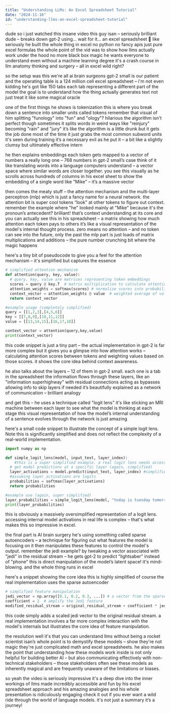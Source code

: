 ```yaml
---
title: "Understanding LLMs: An Excel Spreadsheet Tutorial"
date: "2024-11-16"
id: "understanding-llms-an-excel-spreadsheet-tutorial"
---
```


dude so i just watched this insane video this guy isan  – seriously brilliant dude –  breaks down gpt-2 using… wait for it… an excel spreadsheet  🤯  like seriously  he built the whole thing in excel  no python no fancy apis just pure excel formulas  the whole point of the vid was to show how llms actually work under the hood  no more black box magic  he wants everyone to understand  even without a machine learning degree  it's a crash course in llm anatomy  thinking and surgery – all in excel  wild right?


 so the setup was this  we're all ai brain surgeons  gpt-2 small is our patient  and the operating table is a 124 million cell excel spreadsheet – i'm not even kidding  he's got like 150 tabs  each tab representing a different part of the model  the goal is to understand how the thing actually generates text  not just treat it like some magical oracle


one of the first things he shows is tokenization  this is where you break down a sentence into smaller units called tokens   remember that visual of him splitting "funology" into "fun" and "ology"? hilarious  the algorithm isn't perfect though  sometimes it splits words in weird ways like "reinjury" becoming "rain" and "jury" it’s like the algorithm is a little drunk but it gets the job done most of the time  it just grabs the most common subword units it's seen during training  it’s a necessary evil as he put it –  a bit like a slightly clumsy but ultimately effective intern


he then explains embeddings  each token gets mapped to a vector of numbers a really long one – 768 numbers in gpt-2 small’s case  think of it like translating words into a language computers understand – a vector space where similar words are closer together.  you see this visually as he scrolls across hundreds of columns in his excel sheet to show the embedding of a single word like "Mike" – it’s a massive vector


then comes the meaty stuff – the attention mechanism and the multi-layer perceptron (mlp) which is just a fancy name for a neural network.  the attention bit is super cool  tokens “look” at other tokens to figure out context.  remember the example where "he" looked mainly at "Mike" because it's the pronoun’s antecedent? brilliant! that’s context understanding at its core  and you can actually see this in his spreadsheet –  a matrix showing how much attention each token pays to others  it’s like a visual representation of the model's internal thought process. zero means no attention – and no token can see into the future, only the past  the mlp part is just loads of matrix multiplications and additions –  the pure number crunching bit where the magic happens


here's a tiny bit of pseudocode to give you a feel for the attention mechanism – it's simplified but captures the essence


```python
# simplified attention mechanism
def attention(query, key, value):
  # query, key, value are matrices representing token embeddings
  scores = query @ key.T  # matrix multiplication to calculate attention scores
  attention_weights = softmax(scores) # normalize scores into probabilities
  context_vector = attention_weights @ value  # weighted average of values
  return context_vector

#example usage (completely simplified)
query = [[1,2,3],[4,5,6]]
key = [[7,8,9],[10,11,12]]
value = [[13,14,15],[16,17,18]]

context_vector = attention(query,key,value)
print(context_vector)
```

this code snippet is just a tiny part – the actual implementation in gpt-2 is far more complex  but it gives you a glimpse into how attention works – calculating attention scores between tokens and weighting values based on those scores.  it shows the core idea behind context awareness.


he also talks about the layers – 12 of them in gpt-2 small. each one is a tab in the spreadsheet  the information flows through these layers,  like an "information superhighway"  with residual connections acting as bypasses allowing info to skip layers if needed  it’s beautifully explained as a network of communication – brilliant analogy


and get this – he uses a technique called "logit lens"  it's like sticking an MRI machine between each layer to see what the model is thinking at each stage  this visual representation of how the model’s internal understanding of a sentence evolves through the network is just amazing


here's a small code snippet to illustrate the concept of a simple logit lens. Note this is significantly simplified and does not reflect the complexity of a real-world implementation.


```python
import numpy as np

def simple_logit_lens(model, input_text, layer_index):
    #this is a super simplified example. a real logit lens needs access to internal model activations
  # get model predictions at a specific layer (again, simplified)
  layer_activations = model.predict(input_text, layer_index) #simplified prediction function. a real logit lens needs direct access to the network's internal activations 
  #assuming layer_activations are logits
  probabilities = softmax(layer_activations)
  return probabilities

#example use (again, super simplified)
layer_probabilities = simple_logit_lens(model, "today is tuesday tomorrow is", 3)
print(layer_probabilities)
```

this is obviously a massively oversimplified representation of a logit lens.  accessing internal model activations in real life is complex – that's what makes this so impressive in excel.


the final part is AI brain surgery  he's using something called sparse autoencoders –  a technique for figuring out what features the model is focusing on  it then manipulates these features to control the model's output.  remember the jedi example?  by tweaking a vector associated with "jedi" in the residual stream –  he gets gpt-2 to predict "lightsaber" instead of "phone"  this is direct manipulation of the model’s latent space! it's mind-blowing.  and the whole thing runs in excel  


here's a snippet showing the core idea  this is highly simplified of course  the real implementation uses the sparse autoencoder


```python
# simplified feature manipulation
jedi_vector = np.array([0.1, 0.2, 0.3, ...]) # a vector from the sparse autoencoder
coefficient = 2  # amplify the Jedi feature
modified_residual_stream = original_residual_stream + coefficient * jedi_vector
```

this code simply adds a scaled jedi vector to the original residual stream.  a real implementation involves a far more complex interaction with the model's internals but illustrates the core idea of feature manipulation.


the resolution  well it's that you can understand llms without being a rocket scientist  isan’s whole point is to demystify these models –  show they're not magic  they're just complicated math  and  excel spreadsheets.  he also makes the point that understanding how these models work inside is not only helpful for building better AI – but also communicating effectively with non-technical stakeholders –  those stakeholders often see these models as inherently magical and are frequently unaware of the limitations or biases.


so yeah  the video is seriously impressive  it's a deep dive into the inner workings of llms  made incredibly accessible and fun by his excel spreadsheet approach  and his amazing analogies  and his whole presentation is ridiculously engaging  check it out if you ever want a wild ride through the world of language models. it's not just a summary it’s a journey!
